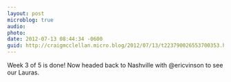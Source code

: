```yaml
---
layout: post
microblog: true
audio: 
photo: 
date: 2012-07-13 08:44:34 -0600
guid: http://craigmcclellan.micro.blog/2012/07/13/t223790026553700353.html
---
```

Week 3 of 5 is done! Now headed back to Nashville with @ericvinson to see our Lauras.
